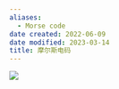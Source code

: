 ```yaml
---
aliases:
  - Morse code
date created: 2022-06-09
date modified: 2023-03-14
title: 摩尔斯电码
---
```


![](https://img2.oldwinter.top/202205132042270.png)
